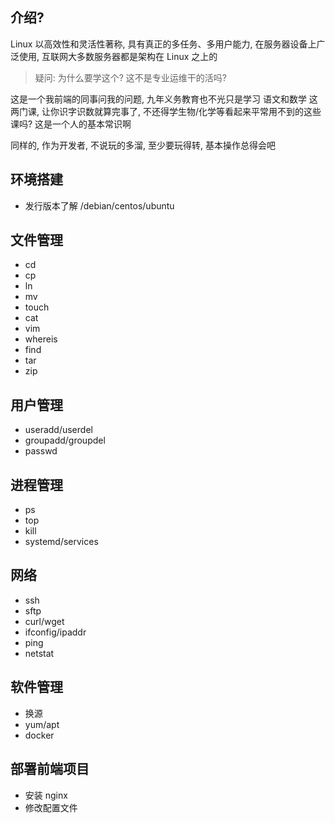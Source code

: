 ## 介绍?

Linux 以高效性和灵活性著称, 具有真正的多任务、多用户能力, 在服务器设备上广泛使用, 互联网大多数服务器都是架构在 Linux 之上的

> 疑问: 为什么要学这个? 这不是专业运维干的活吗?

这是一个我前端的同事问我的问题, 九年义务教育也不光只是学习 语文和数学 这两门课,
让你识字识数就算完事了, 不还得学生物/化学等看起来平常用不到的这些课吗? 这是一个人的基本常识啊

同样的, 作为开发者, 不说玩的多溜, 至少要玩得转, 基本操作总得会吧

## 环境搭建

- 发行版本了解 /debian/centos/ubuntu

## 文件管理

- cd
- cp
- ln
- mv
- touch
- cat
- vim
- whereis
- find
- tar
- zip

## 用户管理

- useradd/userdel
- groupadd/groupdel
- passwd

## 进程管理

- ps
- top
- kill
- systemd/services

## 网络

- ssh
- sftp
- curl/wget
- ifconfig/ipaddr
- ping
- netstat

## 软件管理

- 换源
- yum/apt
- docker

## 部署前端项目

- 安装 nginx
- 修改配置文件

